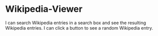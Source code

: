 # Wikipedia-Viewer
I can search Wikipedia entries in a search box and see the resulting Wikipedia entries. I can click a button to see a random Wikipedia entry.

